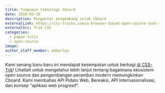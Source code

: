 ```yaml
---
title: Tumpukan teknologi Cboard
date: 2018-03-16
description: Pengantar pengembang untuk Cboard
externalLink: https://css-tricks.com/a-browser-based-open-source-tool-for-alternative-communication/
externalSrc: Trik CSS
categories:
  - papan tulis
  - open-source
image:
author_staff_member: amberley
---
```


Kami senang baru-baru ini mendapat kesempatan untuk berbagi [di CSS-Trik](https://css-tricks.com/a-browser-based-open-source-tool-for-alternative-communication/)! Lihatlah untuk mengetahui lebih lanjut tentang bagaimana ekosistem open source dan pengembangan peramban modern memungkinkan Cboard. Kami membahas API Pidato Web, Bereaksi, API Internasionalisasi, dan konsep “aplikasi web progresif”.
